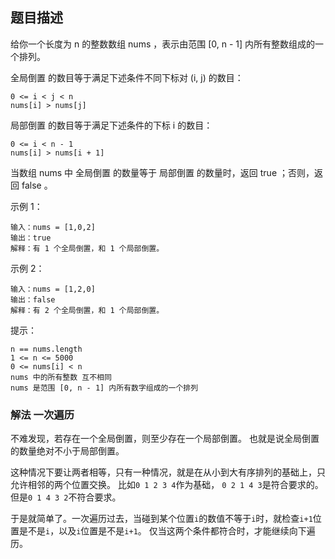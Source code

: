 ## 题目描述
给你一个长度为 n 的整数数组 nums ，表示由范围 [0, n - 1] 内所有整数组成的一个排列。

全局倒置 的数目等于满足下述条件不同下标对 (i, j) 的数目：
```
0 <= i < j < n
nums[i] > nums[j]
```
局部倒置 的数目等于满足下述条件的下标 i 的数目：
```
0 <= i < n - 1
nums[i] > nums[i + 1]
```
当数组 nums 中 全局倒置 的数量等于 局部倒置 的数量时，返回 true ；否则，返回 false 。

示例 1：
```
输入：nums = [1,0,2]
输出：true
解释：有 1 个全局倒置，和 1 个局部倒置。
```
示例 2：
```
输入：nums = [1,2,0]
输出：false
解释：有 2 个全局倒置，和 1 个局部倒置。
```
 
提示：
```
n == nums.length
1 <= n <= 5000
0 <= nums[i] < n
nums 中的所有整数 互不相同
nums 是范围 [0, n - 1] 内所有数字组成的一个排列
```

### 解法 一次遍历
不难发现，若存在一个全局倒置，则至少存在一个局部倒置。
也就是说全局倒置的数量绝对不小于局部倒置。

这种情况下要让两者相等，只有一种情况，就是在从小到大有序排列的基础上，只允许相邻的两个位置交换。
比如`0 1 2 3 4`作为基础，
`0 2 1 4 3`是符合要求的。但是`0 1 4 3 2`不符合要求。

于是就简单了。一次遍历过去，当碰到某个位置`i`的数值不等于`i`时，就检查`i+1`位置是不是`i`，以及`i`位置是不是`i+1`。
仅当这两个条件都符合时，才能继续向下遍历。